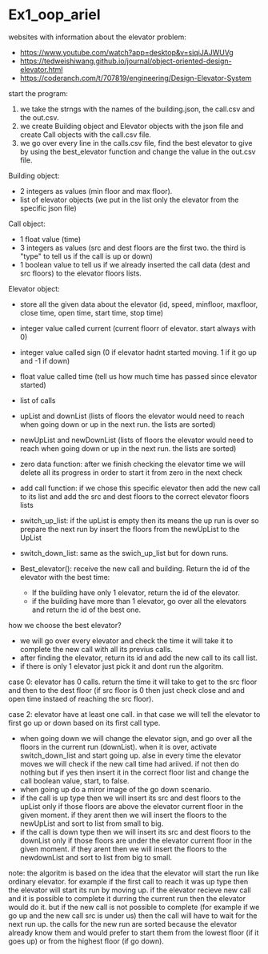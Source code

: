 # Ex1_oop_ariel

websites with information about the elevator problem:
* https://www.youtube.com/watch?app=desktop&v=siqiJAJWUVg
* https://tedweishiwang.github.io/journal/object-oriented-design-elevator.html
* https://coderanch.com/t/707819/engineering/Design-Elevator-System


start the program:
1. we take the strngs with the names of the building.json, the call.csv and the out.csv.
2. we create Building object and Elevator objects with the json file and create Call objects with the call.csv file.
3. we go over every line in the calls.csv file, find the best elevator to give by using the best_elevator function and change the value in the out.csv file.

Building object:
* 2 integers as values (min floor and max floor).
* list of elevator objects (we put in the list only the elevator from the specific json file)

Call object:
* 1 float value (time)
* 3 integers as values (src and dest floors are the first two. the third is "type" to tell us if the call is up or down)
* 1 boolean value to tell us if we already inserted the call data (dest and src floors) to the elevator floors lists.

Elevator object:
* store all the given data about the elevator (id, speed, minfloor, maxfloor, close time, open time, start time, stop time)
* integer value called current (current floorr of elevator. start always with 0)
* integer value called sign (0 if elevator hadnt started moving. 1 if it go up and -1 if down)
* float value called time (tell us how much time has passed since elevator started)
* list of calls
* upList and downList (lists of floors the elevator would need to reach when going down or up in the next run. the lists are sorted)
* newUpList and newDownList (lists of floors the elevator would need to reach when going down or up in the next run. the lists are sorted)

* zero data function: after we finish checking the elevator time we will delete all its progress in order to start it from zero in the next check
* add call function: if we chose this specific elevator then add the new call to its list and add the src and dest floors to the correct elevator floors lists
* switch_up_list: if the upList is empty then its means the up run is over so prepare the next run by insert the floors from the newUpList to the UpList
* switch_down_list: same as the swich_up_list but for down runs.


* Best_elevator(): receive the new call and building. Return the id of the elevator with the best time:
    * If the building have only 1 elevator, return the id of the elevator.
    * if the building have more than 1 elevator, go over all the elevators and return the id of the best one.

how we choose the best elevator?
* we will go over every elevator and check the time it will take it to complete the new call with all its previus calls.
* after finding the elevator, return its id and add the new call to its call list.
* if there is only 1 elevator just pick it and dont run the algoritm.

case 0: elevator has 0 calls. return the time it will take to get to the src floor and then to the dest floor (if src floor is 0 then just check close and and open time instaed of reaching the src floor).

case 2: elevator have at least one call. in that case we will tell the elevator to first go up or down based on its first call type.

* when going down we will change the elevator sign, and go over all the floors in the current run (downList). when it is over, activate switch_down_list and start going up. alse in every time the elevator moves we will check if the new call time had ariived. if not then do nothing but if yes then insert it in the correct floor list and change the call boolean value, start, to false.
* when going up do a miror image of the go down scenario.
* if the call is up type then we will insert its src and dest floors to the upList only if those floors are above the elevator current floor in the given moment. if they arent then we will insert the floors to the newUpList and sort to list from small to big.
* if the call is down type then we will insert its src and dest floors to the downList only if those floors are under the elevator current floor in the given moment. if they arent then we will insert the floors to the newdownList and sort to list from big to small.

note:
the algoritm is based on the idea that the elevator will start the run like ordinary elevator. for example if the first call to reach it was up type then the elevator will start its run by moving up.
if the elevator recieve new call and it is possible to complete it durring the current run then the elevator would do it. but if the new call is not possible to complete (for example if we go up and the new call src is under us) then the call will have to wait for the next run up.
the calls for the new run are sorted because the elevator already know them and would prefer to start them from the lowest floor (if it goes up) or from the highest floor (if go down).
